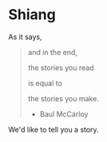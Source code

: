 # Shiang

As it says,

> and in the end, 
> 
> the stories you read
> 
> is equal to 
> 
> the stories you make.
> 
> - Baul McCarloy 

We'd like to tell you a story.
